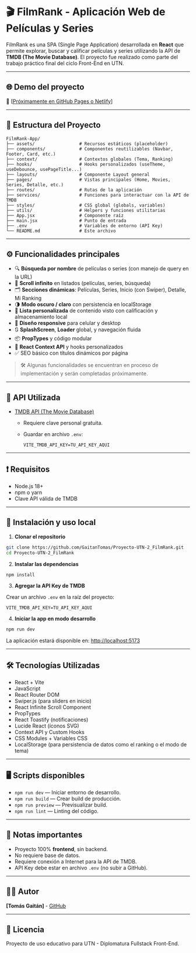 # 🎬 FilmRank - Aplicación Web de Películas y Series

FilmRank es una SPA (Single Page Application) desarrollada en **React** que permite explorar, buscar y calificar películas y series utilizando la API de **TMDB (The Movie Database)**. El proyecto fue realizado como parte del trabajo práctico final del ciclo Front-End en UTN.

---

## 🌐 Demo del proyecto
🔗 [[Próximamente en GitHub Pages o Netlify](https://film-rank.netlify.app/)]

---

## 📁 Estructura del Proyecto
```
FilmRank-App/
├── assets/                 # Recursos estáticos (placeholder)
├── components/             # Componentes reutilizables (Navbar, Footer, Card, etc.)
├── context/                # Contextos globales (Tema, Ranking)
├── hooks/                  # Hooks personalizados (useTheme, useDebounce, usePageTitle...)
├── layouts/                # Componente Layout general
├── pages/                  # Vistas principales (Home, Movies, Series, Detalle, etc.)
├── routes/                 # Rutas de la aplicación
├── services/               # Funciones para interactuar con la API de TMDB
├── styles/                 # CSS global (globals, variables)
├── utils/                  # Helpers y funciones utilitarias
├── App.jsx                 # Componente raíz
├── main.jsx                # Punto de entrada
├── .env                    # Variables de entorno (API Key)
└── README.md               # Este archivo
```

---

## ⚙️ Funcionalidades principales

- 🔍 **Búsqueda por nombre** de películas o series (con manejo de query en la URL)
- 📃 **Scroll infinito** en listados (películas, series, búsqueda)
- 🗂️ **Secciones dinámicas**: Películas, Series, Inicio (con Swiper), Detalle, Mi Ranking
- 🌗 **Modo oscuro / claro** con persistencia en localStorage
- 💾 **Lista personalizada** de contenido visto con calificación y almacenamiento local
- 📱 **Diseño responsive** para celular y desktop
- 🔃 **SplashScreen**, **Loader** global, y navegación fluida
- 📦 **PropTypes** y código modular
- 🧠 **React Context API** y hooks personalizados
- ✅ SEO básico con títulos dinámicos por página

> 🛠️ Algunas funcionalidades se encuentran en proceso de implementación y serán completadas próximamente.

---

## 🔑 API Utilizada

- [TMDB API (The Movie Database)](https://www.themoviedb.org/documentation/api)
  - Requiere clave personal gratuita.
  - Guardar en archivo `.env`:

    ```env
    VITE_TMDB_API_KEY=TU_API_KEY_AQUI
    ```

---

## ❗ Requisitos

- Node.js 18+
- npm o yarn
- Clave API válida de TMDB

---

## 🔧 Instalación y uso local

1. **Clonar el repositorio**

```bash
git clone https://github.com/GaitanTomas/Proyecto-UTN-2_FilmRank.git
cd Proyecto-UTN-2_FilmRank
```

2. **Instalar las dependencias**

```bash
npm install
```

3. **Agregar la API Key de TMDB**

Crear un archivo `.env` en la raíz del proyecto:

```env
VITE_TMDB_API_KEY=TU_API_KEY_AQUI
```

4. **Iniciar la app en modo desarrollo**

```bash
npm run dev
```

La aplicación estará disponible en: [http://localhost:5173](http://localhost:5173)

---

## 🛠️ Tecnologías Utilizadas

- React + Vite
- JavaScript
- React Router DOM
- Swiper.js (para sliders en inicio)
- React Infinite Scroll Component
- PropTypes
- React Toastify (notificaciones)
- Lucide React (íconos SVG)
- Context API y Custom Hooks
- CSS Modules + Variables CSS
- LocalStorage (para persistencia de datos como el ranking o el modo de tema)

---

## 🖥️ Scripts disponibles

- `npm run dev` — Iniciar entorno de desarrollo.
- `npm run build` — Crear build de producción.
- `npm run preview` — Previsualizar build.
- `npm run lint` — Linting del código.

---

## 📝 Notas importantes

- Proyecto 100% **frontend**, sin backend.
- No requiere base de datos.
- Requiere conexión a Internet para la API de TMDB.
- API Key debe estar en archivo `.env` (no subir a GitHub).

---

## 🙋‍♂️ Autor

**[Tomás Gaitán]** - [GitHub](https://github.com/GaitanTomas)

---

## 📄 Licencia

Proyecto de uso educativo para UTN - Diplomatura Fullstack Front-End.